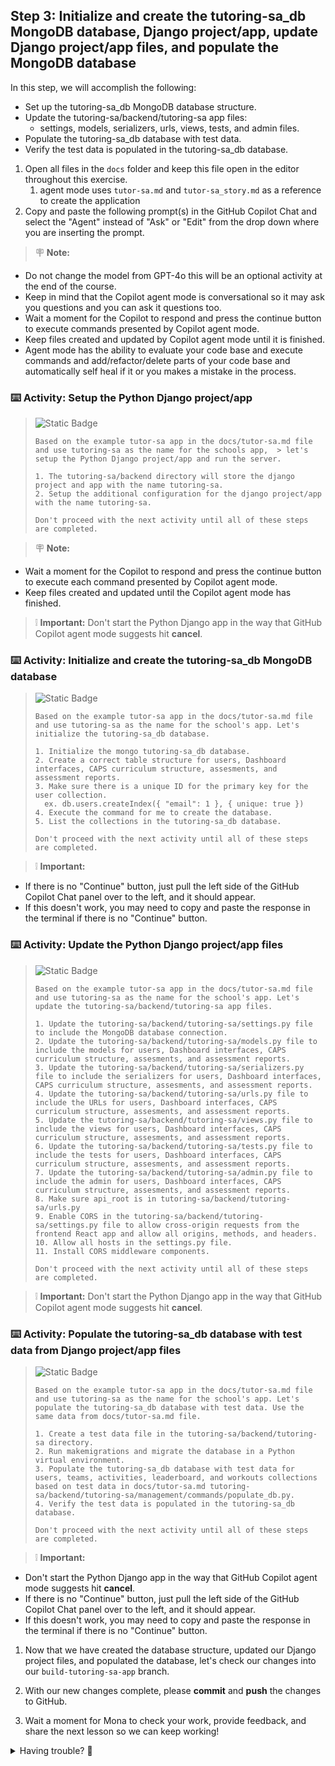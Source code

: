 ## Step 3: Initialize and create the tutoring-sa_db MongoDB database, Django project/app, update Django project/app files, and populate the MongoDB database

In this step, we will accomplish the following:

- Set up the tutoring-sa_db MongoDB database structure.
- Update the tutoring-sa/backend/tutoring-sa app files:
  - settings, models, serializers, urls, views, tests, and admin files.
- Populate the tutoring-sa_db database with test data.
- Verify the test data is populated in the tutoring-sa_db database.

1. Open all files in the `docs` folder and keep this file open in the editor throughout this exercise.
    1.  agent mode uses `tutor-sa.md` and `tutor-sa_story.md` as a reference to create the application
2. Copy and paste the following prompt(s) in the GitHub Copilot Chat and select the "Agent" instead of "Ask" or "Edit" from the drop down where you are inserting the prompt.

> 🪧 **Note:** 
- Do not change the model from GPT-4o this will be an optional activity at the end of the course.
- Keep in mind that the Copilot agent mode is conversational so it may ask you questions and you can ask it questions too.
- Wait a moment for the Copilot to respond and press the continue button to execute commands presented by Copilot agent mode.
- Keep files created and updated by Copilot agent mode until it is finished.
- Agent mode has the ability to evaluate your code base and execute commands and add/refactor/delete parts of your code base and automatically self heal if it or you makes a mistake in the process.

### :keyboard: Activity: Setup the Python Django project/app

> ![Static Badge](https://img.shields.io/badge/-Prompt-text?style=flat-square&logo=github%20copilot&labelColor=512a97&color=ecd8ff)
>
> ```prompt
> Based on the example tutor-sa app in the docs/tutor-sa.md file and use tutoring-sa as the name for the schools app,  > let's setup the Python Django project/app and run the server.
>
> 1. The tutoring-sa/backend directory will store the django project and app with the name tutoring-sa.
> 2. Setup the additional configuration for the django project/app with the name tutoring-sa.
>
> Don't proceed with the next activity until all of these steps are completed.
>```

> 🪧 **Note:** 
- Wait a moment for the Copilot to respond and press the continue button to execute each command presented by Copilot agent mode.
- Keep files created and updated until the Copilot agent mode has finished.

> ❕ **Important:** Don't start the Python Django app in the way that GitHub Copilot agent mode suggests hit **cancel**.

### :keyboard: Activity: Initialize and create the tutoring-sa_db MongoDB database

> ![Static Badge](https://img.shields.io/badge/-Prompt-text?style=flat-square&logo=github%20copilot&labelColor=512a97&color=ecd8ff)
>
> ```prompt
> Based on the example tutor-sa app in the docs/tutor-sa.md file and use tutoring-sa as the name for the school's app. Let's initialize the tutoring-sa_db database.
>
> 1. Initialize the mongo tutoring-sa_db database.
> 2. Create a correct table structure for users, Dashboard interfaces, CAPS curriculum structure, assesments, and assessment reports.
> 3. Make sure there is a unique ID for the primary key for the user collection.
>   ex. db.users.createIndex({ "email": 1 }, { unique: true })
> 4. Execute the command for me to create the database.
> 5. List the collections in the tutoring-sa_db database.
> 
> Don't proceed with the next activity until all of these steps are completed.
> ```

> ❕ **Important:**
- If there is no "Continue" button, just pull the left side of the GitHub Copilot Chat panel over to the left, and it should appear.
- If this doesn't work, you may need to copy and paste the response in the terminal if there is no "Continue" button.

### :keyboard: Activity: Update the Python Django project/app files

> ![Static Badge](https://img.shields.io/badge/-Prompt-text?style=flat-square&logo=github%20copilot&labelColor=512a97&color=ecd8ff)
>
> ```prompt
> Based on the example tutor-sa app in the docs/tutor-sa.md file and use tutoring-sa as the name for the school's app. Let's update the tutoring-sa/backend/tutoring-sa app files.
>
> 1. Update the tutoring-sa/backend/tutoring-sa/settings.py file to include the MongoDB database connection.
> 2. Update the tutoring-sa/backend/tutoring-sa/models.py file to include the models for users, Dashboard interfaces, CAPS curriculum structure, assesments, and assessment reports.
> 3. Update the tutoring-sa/backend/tutoring-sa/serializers.py file to include the serializers for users, Dashboard interfaces, CAPS curriculum structure, assesments, and assessment reports.
> 4. Update the tutoring-sa/backend/tutoring-sa/urls.py file to include the URLs for users, Dashboard interfaces, CAPS curriculum structure, assesments, and assessment reports.
> 5. Update the tutoring-sa/backend/tutoring-sa/views.py file to include the views for users, Dashboard interfaces, CAPS curriculum structure, assesments, and assessment reports.
> 6. Update the tutoring-sa/backend/tutoring-sa/tests.py file to include the tests for users, Dashboard interfaces, CAPS curriculum structure, assesments, and assessment reports.
> 7. Update the tutoring-sa/backend/tutoring-sa/admin.py file to include the admin for users, Dashboard interfaces, CAPS curriculum structure, assesments, and assessment reports.
> 8. Make sure api_root is in tutoring-sa/backend/tutoring-sa/urls.py
> 9. Enable CORS in the tutoring-sa/backend/tutoring-sa/settings.py file to allow cross-origin requests from the frontend React app and allow all origins, methods, and headers.
> 10. Allow all hosts in the settings.py file.
> 11. Install CORS middleware components.
>
> Don't proceed with the next activity until all of these steps are completed.
> ```

> ❕ **Important:** Don't start the Python Django app in the way that GitHub Copilot agent mode suggests hit **cancel**.

### :keyboard: Activity: Populate the tutoring-sa_db database with test data from Django project/app files

> ![Static Badge](https://img.shields.io/badge/-Prompt-text?style=flat-square&logo=github%20copilot&labelColor=512a97&color=ecd8ff)
>
> ```prompt
> Based on the example tutor-sa app in the docs/tutor-sa.md file and use tutoring-sa as the name for the school's app. Let's populate the tutoring-sa_db database with test data. Use the same data from docs/tutor-sa.md file.
> 
> 1. Create a test data file in the tutoring-sa/backend/tutoring-sa directory.
> 2. Run makemigrations and migrate the database in a Python virtual environment.
> 3. Populate the tutoring-sa_db database with test data for users, teams, activities, leaderboard, and workouts collections based on test data in docs/tutor-sa.md tutoring-sa/backend/tutoring-sa/management/commands/populate_db.py.
> 4. Verify the test data is populated in the tutoring-sa_db database.
> 
> Don't proceed with the next activity until all of these steps are completed.
> ```

> ❕ **Important:**
- Don't start the Python Django app in the way that GitHub Copilot agent mode suggests hit **cancel**.
- If there is no "Continue" button, just pull the left side of the GitHub Copilot Chat panel over to the left, and it should appear.
- If this doesn't work, you may need to copy and paste the response in the terminal if there is no "Continue" button.

1. Now that we have created the database structure, updated our Django project files, and populated the database, let's check our changes into our `build-tutoring-sa-app` branch.

1. With our new changes complete, please **commit** and **push** the changes to GitHub.

1. Wait a moment for Mona to check your work, provide feedback, and share the next lesson so we can keep working!

<details>
<summary>Having trouble? 🤷</summary><br/>

If you don't get feedback, here are some things to check:

- Make sure your commit changes were made for the following files to the branch `build-tutoring-sa-app` and pushed/synchronized to GitHub:
  - `tutoring-sa/backend/tutoring-sa/settings.py`
  - `tutoring-sa/backend/tutoring-sa/management/commands/populate_db.py`
- If Mona found a mistake, simply make a correction and push your changes again. Mona will check your work as many times as needed.

</details>
